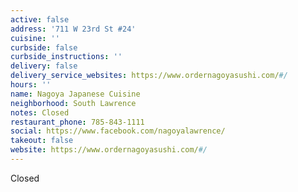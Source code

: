 ```yaml
---
active: false
address: '711 W 23rd St #24'
cuisine: ''
curbside: false
curbside_instructions: ''
delivery: false
delivery_service_websites: https://www.ordernagoyasushi.com/#/
hours: ''
name: Nagoya Japanese Cuisine
neighborhood: South Lawrence
notes: Closed
restaurant_phone: 785-843-1111
social: https://www.facebook.com/nagoyalawrence/
takeout: false
website: https://www.ordernagoyasushi.com/#/
---
```


Closed